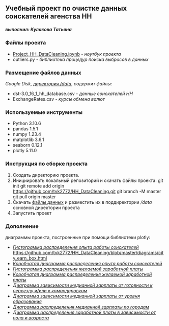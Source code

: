 ## Учебный проект по очистке данных соискателей агенства HH
##### выполнил: *Кулакова Татьяна*

### Файлы проекта
+ [Project_HH_DataCleaning.ipynb](Project_HH_DataCleaning.ipynb) *- ноутбук проекта*
+ outliers.py - *библиотека процедур поиска выбросов в данных*

### Размещение файлов данных 
*Google Disk,* [*директория /data*](https://drive.google.com/drive/folders/1b_eMqpsUKCyWh0oQ_oRZO4UUDRZwLMpW?usp=share_link), *содержит файлы:*
+ dst-3.0_16_1_hh_database.csv *- данные соискателей HH*
+ ExchangeRates.csv *- курсы обмена валют*

### Используемые инструменты
+ Python 3.10.6
+ pandas 1.5.1
+ numpy 1.23.4
+ matplotlib 3.6.1
+ seaborn 0.12.1
+ plotly 5.11.0

### Инструкция по сборке проекта
1. Создать директорию проекта.
2. Инициировать локальный репозиторий и скачать файлы проекта:
    git init
    git remote add origin https://github.com/tvk2772/HH_DataCleaning.git
    git branch -M master
    git pull origin master
3. Скачать [файлы данных](https://drive.google.com/drive/folders/1b_eMqpsUKCyWh0oQ_oRZO4UUDRZwLMpW?usp=share_link) и разместить их в поддиректории */data* основной директории проекта
4. Запустить проект

### Дополнение
диаграммы проекта, построенные при помощи библиотеки plotly:
+ [*Гистограмма распределения опыта работы соискателей*](https://htmlpreview.github.io/?https://github.com/tvk2772/HH_DataCleaning/blob/master/diagrams/city_earn_box.html)
<https://github.com/tvk2772/HH_DataCleaning/blob/master/diagrams/city_earn_box.html>
+ [*Коробчатая диаграмма распределения опыта работы соискателей*](diagrams/experience_box.html)
+ [*Гистограмма распределения желаемой заработной платы*](diagrams/earn_hist.html)
+ [*Коробчатая диаграмма распределения желаемой заработной платы*](diagrams/earn_box.html)
+ [*Диаграмма зависимости медианной зарплаты от готовности к переезду и/или к командировкам*](diagrams/move_trip_bar.html)
+ [*Диаграмма зависимости медианной зарплаты от уровня образования*](diagrams/earn_education_bar.html)
+ [*Диаграмма распределения медианной зарплаты по городам*](diagrams/city_earn_box.html)
+ [*Диаграмма распределения заработной платы в зависимости от пола и возраста*](diagrams/gender_earn_bar.html)



